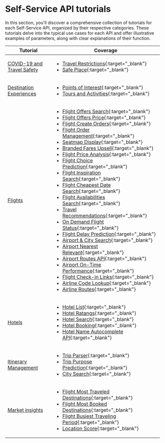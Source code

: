# Self-Service API tutorials

In this section, you'll discover a comprehensive collection of tutorials for each Self-Service API, organized by their respective categories. These tutorials delve into the typical use cases for each API and offer illustrative examples of parameters, along with clear explanations of their function.

| **Tutorial**      | **Coverage** | 
| ----------- | ----------- | 
| [COVID-19 and Travel Safety](./covid-19.md) | <ul><li>[Travel Restrictions](https://developers.amadeus.com/self-service/category/covid-19-and-travel-safety/api-doc/travel-restrictions){:target="\_blank"}</li><li>[Safe Place](https://developers.amadeus.com/self-service/category/covid-19-and-travel-safety/api-doc/safe-place){:target="\_blank"}</li></ul> |
| [Destination Experiences](./destination-experiences.md) | <ul><li>[Points of Interest](https://developers.amadeus.com/self-service/category/destination-content/api-doc/points-of-interest/api-reference){:target="\_blank"}</li><li>[Tours and Activities](https://developers.amadeus.com/self-service/category/destination-content/api-doc/tours-and-activities/api-reference){:target="\_blank"}</li></ul> |
| [Flights](./flights.md) |   <ul><li>[Flight Offers Search](https://developers.amadeus.com/self-service/category/air/api-doc/flight-offers-search){:target="\_blank"}</li><li>[Flight Offers Price](https://developers.amadeus.com/self-service/category/air/api-doc/flight-offers-price){:target="\_blank"}</li><li>[Flight Create Orders](https://developers.amadeus.com/self-service/category/air/api-doc/flight-create-orders){:target="\_blank"}</li><li>[Flight Order Management](https://developers.amadeus.com/self-service/category/air/api-doc/flight-order-management){:target="\_blank"}</li><li>[Seatmap Display](https://developers.amadeus.com/self-service/category/air/api-doc/seatmap-display){:target="\_blank"}</li><li>[Branded Fares Upsell](https://developers.amadeus.com/self-service/category/air/api-doc/branded-fares-upsell){:target="\_blank"}</li><li>[Flight Price Analysis](https://developers.amadeus.com/self-service/category/air/api-doc/flight-price-analysis){:target="\_blank"}</li><li>[Flight Choice Prediction](https://developers.amadeus.com/self-service/category/air/api-doc/flight-choice-prediction){:target="\_blank"}</li><li>[Flight Inspiration Search](https://developers.amadeus.com/self-service/category/air/api-doc/flight-inspiration-search){:target="\_blank"}</li><li>[Flight Cheapest Date Search](https://developers.amadeus.com/self-service/category/air/api-doc/flight-cheapest-date-search){:target="\_blank"}</li><li>[Flight Availabilities Search](https://developers.amadeus.com/self-service/category/air/api-doc/flight-availabilities-search){:target="\_blank"}</li><li>[Travel Recommendations](https://developers.amadeus.com/self-service/category/trip/api-doc/travel-recommendations){:target="\_blank"}</li><li>[On Demand Flight Status](https://developers.amadeus.com/self-service/category/air/api-doc/on-demand-flight-status){:target="\_blank"}</li><li>[Flight Delay Prediction](https://developers.amadeus.com/self-service/category/air/api-doc/flight-delay-prediction){:target="\_blank"}</li><li>[Airport & City Search](https://developers.amadeus.com/self-service/category/air/api-doc/airport-and-city-search){:target="\_blank"}</li><li>[Airport Nearest Relevant](https://developers.amadeus.com/self-service/category/air/api-doc/airport-nearest-relevant){:target="\_blank"}</li><li>[Airport Routes API](https://developers.amadeus.com/self-service/category/air/api-doc/airport-routes){:target="\_blank"}</li><li>[Airport On-Time Performance](https://developers.amadeus.com/self-service/category/air/api-doc/airport-on-time-performance){:target="\_blank"}</li><li>[Flight Check-in Links](https://developers.amadeus.com/self-service/category/air/api-doc/flight-check-in-links){:target="\_blank"}</li><li>[Airline Code Lookup](https://developers.amadeus.com/self-service/category/air/api-doc/airline-code-lookup){:target="\_blank"}</li> <li>[Airline Routes](https://developers.amadeus.com/self-service/category/air/api-doc/airline-routes){:target="\_blank"}</li></ul>  |
| [Hotels](./hotels.md) | <ul><li>[Hotel List](https://developers.amadeus.com/self-service/category/hotel/api-doc/hotel-list/api-reference){:target="\_blank"}</li><li>[Hotel Ratangs](https://developers.amadeus.com/self-service/category/hotel/api-doc/hotel-ratings/api-reference){:target="\_blank"}</li><li>[Hotel Search](https://developers.amadeus.com/self-service/category/hotel/api-doc/hotel-search/api-reference){:target="\_blank"}</li><li>[Hotel Booking](https://developers.amadeus.com/self-service/category/hotel/api-doc/hotel-booking/api-reference){:target="\_blank"}</li><li>[Hotel Name Autocomplete API](https://developers.amadeus.com/self-service/category/hotel/api-doc/hotel-name-autocomplete/api-reference){:target="\_blank"}</li></ul> |
| [Itinerary Management](./itinerary-managment.md) | <ul><li>[Trip Parser](https://developers.amadeus.com/self-service/category/trip/api-doc/trip-parser/api-reference){:target="\_blank"}</li><li>[Trip Purpose Prediction](https://developers.amadeus.com/self-service/category/trip/api-doc/trip-purpose-prediction/api-reference){:target="\_blank"}</li><li>[City Search](https://developers.amadeus.com/self-service/category/trip/api-doc/city-search){:target="\_blank"}</li></ul> |
| [Market insights](./market-insight.md) | <ul><li>[Flight Most Traveled Destinations](https://developers.amadeus.com/self-service/category/air/api-doc/flight-most-traveled-destinations/api-reference){:target="\_blank"}</li><li>[Flight Most Booked Destinations](https://developers.amadeus.com/self-service/category/air/api-doc/flight-most-booked-destinations/api-reference){:target="\_blank"}</li><li>[Flight Busiest Traveling Period](https://developers.amadeus.com/self-service/category/air/api-doc/flight-busiest-traveling-period/api-reference){:target="\_blank"}</li><li>[Location Score](https://developers.amadeus.com/self-service/category/destination-content/api-doc/location-score/api-reference){:target="\_blank"}</li></ul> |
